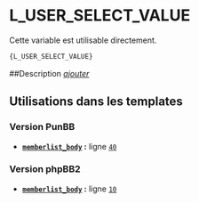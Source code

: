 # L_USER_SELECT_VALUE


Cette variable est utilisable directement.

```html
{L_USER_SELECT_VALUE}
```

##Description
[*ajouter*](https://fa-tvars.appspot.com/var/L_USER_SELECT_VALUE)

## Utilisations dans les templates

### Version PunBB
* __[`memberlist_body`](../tpl/var/punbb/memberlist_body.md#readme) :__ ligne [`40`](../tpl/src/punbb/memberlist_body.tpl#L40)

### Version phpBB2
* __[`memberlist_body`](../tpl/var/subsilver/memberlist_body.md#readme) :__ ligne [`10`](../tpl/src/subsilver/memberlist_body.tpl#L10)